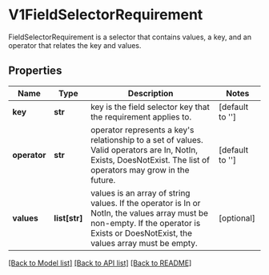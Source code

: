 # V1FieldSelectorRequirement

FieldSelectorRequirement is a selector that contains values, a key, and an operator that relates the key and values.
## Properties
Name | Type | Description | Notes
------------ | ------------- | ------------- | -------------
**key** | **str** | key is the field selector key that the requirement applies to. | [default to '']
**operator** | **str** | operator represents a key&#39;s relationship to a set of values. Valid operators are In, NotIn, Exists, DoesNotExist. The list of operators may grow in the future. | [default to '']
**values** | **list[str]** | values is an array of string values. If the operator is In or NotIn, the values array must be non-empty. If the operator is Exists or DoesNotExist, the values array must be empty. | [optional] 

[[Back to Model list]](../README.md#documentation-for-models) [[Back to API list]](../README.md#documentation-for-api-endpoints) [[Back to README]](../README.md)


